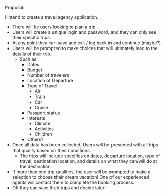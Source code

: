 Proposal:

I intend to create a travel agency application.
- There will be users looking to plan a trip.
- Users will create a unique login and password, and they can only see their specific trips.
- At any point they can save and exit / log back in and continue (maybe?)
- Users will be prompted to make choices that will ultimately lead to the details of their trip.
    - Such as:
        - Dates
        - Budget
        - Number of travelers
        - Location of Departure
        - Type of Travel
            - Air
            - Train
            - Car
            - Cruise
        - Passport status
        - Interests
            - Climate
            - Activities
            - Children
        - Others?
- Once all data has been collected, Users will be presented with all trips that qualify based on their conditions.
    - The trips will include specifics on dates, departure location, type of travel, destination location, and details on what they can/will do at the destination. 
- If more than one trip qualifies, the user will be prompted to make a selection to choose their dream vacation! One of our experienced agents will contact them to complete the booking process. 
- OR they can save their trips and decide later!

<!-- The application should be a C# Console Application
The application should build and run
The application should interact with users, and provide some console UI
The application should allow for multiple users to log in and persist their data
The application should demonstrate good input validation
The application should persist data to a SQL Server DB
The application should communicate to DB via ADO.NET or Entity Framework Core
The application should have unit tests
Nice to Have
n-tier architecture
dependency injection
The application should log errors and system events to a file or a DB table
Basic user authentication and authorization (admins vs normal users with passwords)

For this project, dont worry about the admin side. Just pre-populate some data (eventually) for users to see and not stress the admin part. Track the trips and mkae this the data that is specific to each user. As in, if I login with User X I dont see User Y's trips booked (when looking under like My Trips - or something)

What I'd like (sent by COB: Thursday - 5/9):
		- Via a txt file, chat communication, or actual
		models created:
			- Each model that will exist in your app
                Service Layer
                    - is responsible for performing Business Logic, which includes things like filtering, searching, sorting, validating, etc. 
                    - Would do so upon the data that was retrieved by the Repository Layer. 
			- All properties of each model listed out
			- Properties added in models to define their
			relationship to each other (Composition) -->
    

